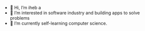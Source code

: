 - 👋 Hi, I’m iheb a 
- 👀 I’m interested in software industry and building apps to solve problems
- 🌱 I’m currently self-learning computer science.


<!---
ihebdh/ihebdh is a ✨ special ✨ repository because its `README.md` (this file) appears on your GitHub profile.
You can click the Preview link to take a look at your changes.
--->
